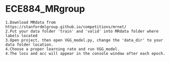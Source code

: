 # ECE884_MRgroup

	1.Download MRdata from https://stanfordmlgroup.github.io/competitions/mrnet/	
	2.Put your data folder 'train' and 'valid' into MRdata folder where labels located	
	3.Open project, then open VGG_model.py, change the 'data_dir' to your data folder location.
	4.Choose a proper learning rate and run VGG_model.	
	4.The loss and acc will appear in the console window after each epoch.	
